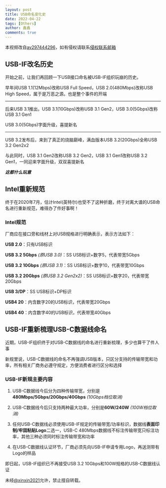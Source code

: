 ```yaml
---
layout: post
title: USB命名变化史
date: 2022-04-22
tags: [Others]
author: 鑫鑫
comments: true
---
```


本视频改自[av297444296](/goto?link=https://www.bilibili.com/video/BV1tF411x7Wk)，如有侵权请联系[侵权联系邮箱](mailto:tort@xinxin2021.tk)

## USB-IF改名历史

开始之前，让我们再回顾一下USB接口命名被USB-IF组织玩崩的历史。

早年间USB 1.1(12Mbps)改称USB Full Speed，USB 2.0(480Mbps)改称USB High Speed，属于是万恶之源。也是整个事件的开端

*********

后来USB 3.1推出，USB 3.1(10Gbps)改称USB 3.1 Gen2，USB 3.0(5Gbps)改称USB 3.1 Gen1

USB 3.0(5Gbps)字面升级，喜提新名

********

USB 3.2发布后，来到了真正的烧脑巅峰，满血版本USB 3.2(20Gbps)全称USB 3.2 Gen2x2

与此同时，USB 3.1 Gen2改称USB 3.2 Gen2，USB 3.1 Gen1改称USB 3.2 Gen1，一同迎来字面升级，双双喜提新名

**_这都什么玩意_**

## Intel重新规范

终于在2020年7月，估计Intel(英特尔)也受不了这种折磨，终于对离大谱的USB命名进行重新规范，难得办了件好事啊！

### Intel规范

厂商应在接口旁和线材上对USB规格进行明确表示，表示方法如下：

**USB 2.0**：只有USB标识

**USB 3.2 5Gbps** *(原USB 3.0)*：SS USB标识+数字5，代表带宽5Gbps

**USB 3.2 10Gbps** *(原USB 3.1)*：SS USB标识+数字10，代表带宽10Gbps

**USB 3.2 20Gbps** *(原USB 3.2 Gen2x2)*：SS USB标识+数字20，代表带宽20Gbps

**USB 3/DP**：SS USB标识+DP标识

**USB4 20**：内含数字20的USB标识，代表带宽20Gbps

**USB4 40**：内含数字40的USB标识，代表带宽40Gbps

## USB-IF重新梳理USB-C数据线命名

近期，USB-IF组织终于对USB-C数据线的命名进行重新梳理，多少也算干了件人事

新规里说，USB-C数据线的命名不再强调USB版本，只区分支持的传输带宽和功率，所有相关厂商务必遵守规定，方便消费者进行区分和选择

### USB-IF新规主要内容

1. USB-C数据线今后分为四种传输带宽，分别是**480Mbps/5Gbps/20Gbps/40Gbps** *(10Gbps档位取消)*

2. USB-C数据线今后只支持两种最大功率，分别是**60W/240W** *(100W档位取消)*

3. 任何USB-C数据线必须使用USB-IF规定的传输带宽/功率标识，数据线**表面印制/牢固粘贴Logo**二选一，USB-C 480Mbps数据线不标注传输带宽只标注功率，其他三种必须同时标注传输带宽和功率

4. 在USB-C数据线认证环节，厂商必须先向USB-IF申请专用Logo，再送测带有Logo的样品

即日起，USB-IF组织已不再接受USB 3.2 10Gbps和100W规格的USB-C数据线认证

未经[@xinxin2021](mailto:blog@xinxin2021.tk)允许，禁止擅自转载。
